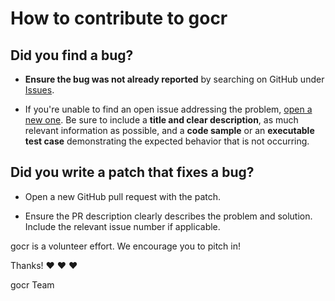 # How to contribute to gocr

## **Did you find a bug?**

* **Ensure the bug was not already reported** by searching on GitHub under [Issues](https://github.com/TheDonDope/gocr/issues).

* If you're unable to find an open issue addressing the problem, [open a new one](https://github.com/TheDonDope/gocr/issues/new). Be sure to include a **title and clear description**, as much relevant information as possible, and a **code sample** or an **executable test case** demonstrating the expected behavior that is not occurring.

## **Did you write a patch that fixes a bug?**

* Open a new GitHub pull request with the patch.

* Ensure the PR description clearly describes the problem and solution. Include the relevant issue number if applicable.

gocr is a volunteer effort. We encourage you to pitch in!

Thanks! :heart: :heart: :heart:

gocr Team
